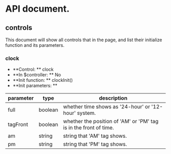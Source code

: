 # API document.

## controls

This document will show all controls that in the page, and list their initialize function and its parameters.

### clock

* **Control: ** clock
* **In $controller: ** No
* **Init function: ** clockInit()
* **Init parameters: **

| parameter | type | description |
| --- | --- | --- |
| full | boolean | whether time shows as '24-hour' or '12-hour' system. |
| tagFront | boolean | whether the position of 'AM' or 'PM' tag is in the front of time. |
| am | string | string that 'AM' tag shows. |
| pm | string | string that 'PM' tag shows. |
